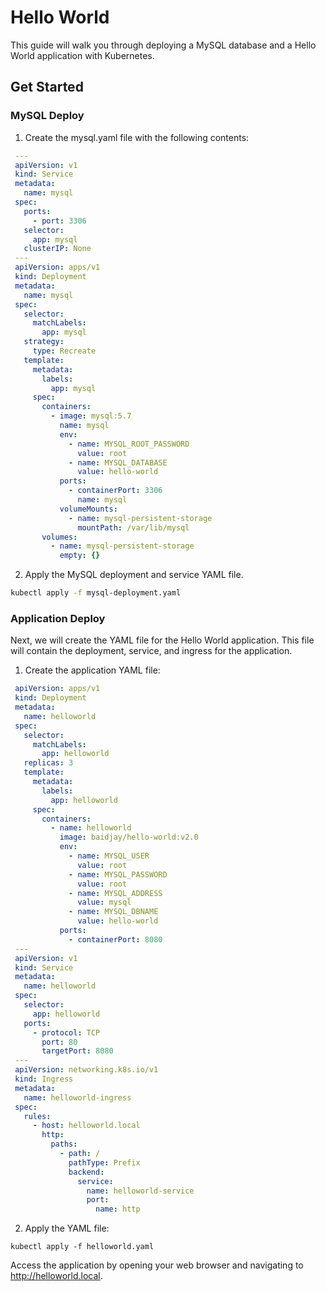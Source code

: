 # Hello World

This guide will walk you through deploying a MySQL database and a Hello World application with Kubernetes. 

## Get Started

### MySQL Deploy
1. Create the mysql.yaml file with the following contents:
```yaml
 ---
 apiVersion: v1
 kind: Service
 metadata:
   name: mysql
 spec:
   ports:
     - port: 3306
   selector:
     app: mysql
   clusterIP: None
 ---
 apiVersion: apps/v1
 kind: Deployment
 metadata:
   name: mysql
 spec:
   selector:
     matchLabels:
       app: mysql
   strategy:
     type: Recreate
   template:
     metadata:
       labels:
         app: mysql
     spec:
       containers:
         - image: mysql:5.7
           name: mysql
           env:
             - name: MYSQL_ROOT_PASSWORD
               value: root
             - name: MYSQL_DATABASE
               value: hello-world
           ports:
             - containerPort: 3306
               name: mysql
           volumeMounts:
             - name: mysql-persistent-storage
               mountPath: /var/lib/mysql
       volumes:
         - name: mysql-persistent-storage
           empty: {}
```

2. Apply the MySQL deployment and service YAML file.
```bash
kubectl apply -f mysql-deployment.yaml 
```

### Application Deploy
Next, we will create the YAML file for the Hello World application. This file will contain the deployment, service, and ingress for the application.

1. Create the application YAML file:
```yaml
 apiVersion: apps/v1
 kind: Deployment
 metadata:
   name: helloworld
 spec:
   selector:
     matchLabels:
       app: helloworld
   replicas: 3
   template:
     metadata:
       labels:
         app: helloworld
     spec:
       containers:
         - name: helloworld
           image: baidjay/hello-world:v2.0
           env:
             - name: MYSQL_USER
               value: root
             - name: MYSQL_PASSWORD
               value: root
             - name: MYSQL_ADDRESS
               value: mysql
             - name: MYSQL_DBNAME
               value: hello-world
           ports:
             - containerPort: 8080
 ---
 apiVersion: v1
 kind: Service
 metadata:
   name: helloworld
 spec:
   selector:
     app: helloworld
   ports:
     - protocol: TCP
       port: 80
       targetPort: 8080
 ---
 apiVersion: networking.k8s.io/v1
 kind: Ingress
 metadata:
   name: helloworld-ingress
 spec:
   rules:
     - host: helloworld.local
       http:
         paths:
           - path: /
             pathType: Prefix
             backend:
               service:
                 name: helloworld-service
                 port:
                   name: http
```

2. Apply the YAML file:
```shell
kubectl apply -f helloworld.yaml
```

Access the application by opening your web browser and navigating to http://helloworld.local.